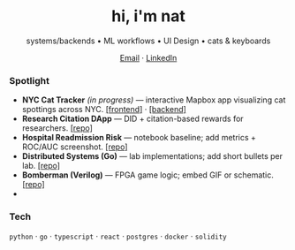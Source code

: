 
<h1 align="center">hi, i'm nat </h1>
<p align="center">systems/backends • ML workflows • UI Design • cats & keyboards</p>

<p align="center">
  <a href="mailto:nh2804@columbia.edu">Email</a> ·
  <a href="https://www.linkedin.com/in/natalie-hughes-aa747a222/">LinkedIn</a> 
</p>

### Spotlight
- **NYC Cat Tracker** *(in progress)* — interactive Mapbox app visualizing cat spottings across NYC. [[frontend]](https://github.com/nh1010/cat-frontend) · [[backend]](https://github.com/nh1010/cat-backend)
- **Research Citation DApp** — DID + citation-based rewards for researchers. [[repo]](https://github.com/nh1010/Blockchain-Project)
- **Hospital Readmission Risk** — notebook baseline; add metrics + ROC/AUC screenshot. [[repo]](https://github.com/nh1010/Hospital-Readmission-Risk-)
- **Distributed Systems (Go)** — lab implementations; add short bullets per lab. [[repo]](https://github.com/nh1010/Distributed-Systems)
- **Bomberman (Verilog)** — FPGA game logic; embed GIF or schematic. [[repo]](https://github.com/nh1010/Bomberman-)
- 

### Tech
`python` · `go` · `typescript` · `react` · `postgres` · `docker` · `solidity`
